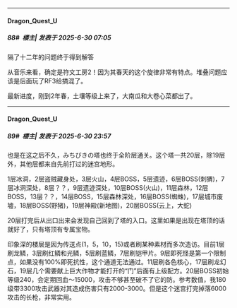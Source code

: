 ﻿
*****

####  Dragon_Quest_U  
##### 88#         楼主| 发表于 2025-6-30 07:05

隔了十二年的问题终于得到解答

从音乐来看，确定是符文工房2！因为其春天的这个旋律非常有特点。堆叠问题应该是后面玩了RF3给搞混了。

最新进度，刚到2年春，土壤等级上来了，大南瓜和大卷心菜都出了。


*****

####  Dragon_Quest_U  
##### 89#         楼主| 发表于 2025-6-30 23:57

也是在这之后不久，みちびきの塔也终于全阶层通关。这个塔一共20层，除19层外，其他层都来自先前打过的迷宫地形。

1层冰洞，2层盗贼藏身处，3层火山，4层BOSS，5层遗迹，6层BOSS(刺猬)，7层冰洞深处，8层？？，9层遗迹深处，10层BOSS(火山)，11层森林，12层BOSS，13层？？，14层BOSS，15层森林深处，16层BOSS(蜘蛛)，17层城市废墟，18层BOSS(野猪)，19层神殿(新地图)，20层BOSS(云上，大蛇)

20层打完后从出口出来会发现自己回到了塔的入口。这里如果是出现在塔顶的话就好了，只有塔顶有专属宝物。

印象深的楼层是因为传送点(1，5，10，15)或者刷某种素材而多次造访。目前1层刷龙鳞，3层刷红鳞和光鳞，5层刷蓝鳞，7层刷铠甲片。9层即死怪是第一个限制点，如果没有100%即死抗性，这个通道无法通过。11层刷各色核心，17层刷龙幻石，19层几个需要献上巨大作物才能打开的“门”后面有上级配方。20层BOSS初始等级240，会定期回血～15000，攻击不够甚至破不了它的防。参考数值，我180级带3300攻击武器对其造成伤害只有2000-3000。但是这个迷宫打完掉落6000攻击的长枪，非常实用。

